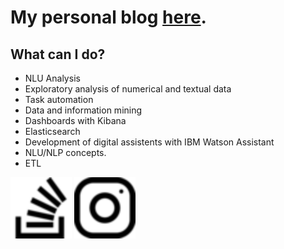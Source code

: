 # My personal blog [here](https://c-student-blog.vercel.app/).

## What can I do?

* NLU Analysis
* Exploratory analysis of numerical and textual data
* Task automation
* Data and information mining
* Dashboards with Kibana
* Elasticsearch
* Development of digital assistents with IBM Watson Assistant
* NLU/NLP concepts.
* ETL

[![Foo](https://raw.githubusercontent.com/SClovesgtx/pics/4e9fe77bc8a4a16f746221a8f7eb77501106e04b/stack-overflow2.svg)](https://stackoverflow.com/users/6693125/cloves-paiva?tab=profile)   [![Foo](https://raw.githubusercontent.com/SClovesgtx/pics/6e248bc61e9bae48bb052d78ee9257f603564cdd/instagram2.svg)](https://www.instagram.com/clovesgtx/)
